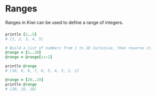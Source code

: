 # Ranges

Ranges in Kiwi can be used to define a range of integers.

###

```ruby
println [1..5] 
# [1, 2, 3, 4, 5]

# Build a list of numbers from 1 to 10 inclusive, then reverse it.
@range = [1..10] 
@range = @range[::-1]

println @range 
# [10, 9, 8, 7, 6, 5, 4, 3, 2, 1]

@range = [20..19]
println @range
# [20, 19, 18]
```